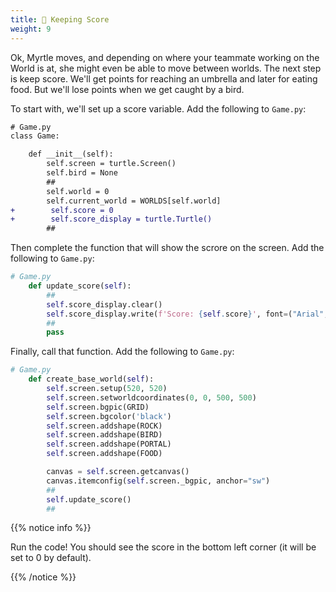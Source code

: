```yaml
---
title: 💯 Keeping Score
weight: 9
---
```


Ok, Myrtle moves, and depending on where your teammate working on the World is at, she might even be able to move between worlds.
The next step is keep score.
We'll get points for reaching an umbrella and later for eating food.
But we'll lose points when we get caught by a bird.

To start with, we'll set up a score variable. Add the following to `Game.py`:

```diff
# Game.py
class Game:

    def __init__(self):
        self.screen = turtle.Screen()
        self.bird = None
        ##
        self.world = 0
        self.current_world = WORLDS[self.world]
+        self.score = 0
+        self.score_display = turtle.Turtle()
        ##
```

Then complete the function that will show the scrore on the screen. Add the following to `Game.py`:

```python
# Game.py
    def update_score(self):
        ##
        self.score_display.clear()
        self.score_display.write(f'Score: {self.score}', font=("Arial", 16, "normal"))
        ##
        pass
```

Finally, call that function. Add the following to `Game.py`:

```python
# Game.py
    def create_base_world(self):
        self.screen.setup(520, 520)
        self.screen.setworldcoordinates(0, 0, 500, 500)
        self.screen.bgpic(GRID)
        self.screen.bgcolor('black')
        self.screen.addshape(ROCK)
        self.screen.addshape(BIRD)
        self.screen.addshape(PORTAL)
        self.screen.addshape(FOOD)

        canvas = self.screen.getcanvas()
        canvas.itemconfig(self.screen._bgpic, anchor="sw")
        ##
        self.update_score()
        ##
```

{{% notice info %}}

Run the code! You should see the score in the bottom left corner (it will be set to 0 by default).

{{% /notice %}}
